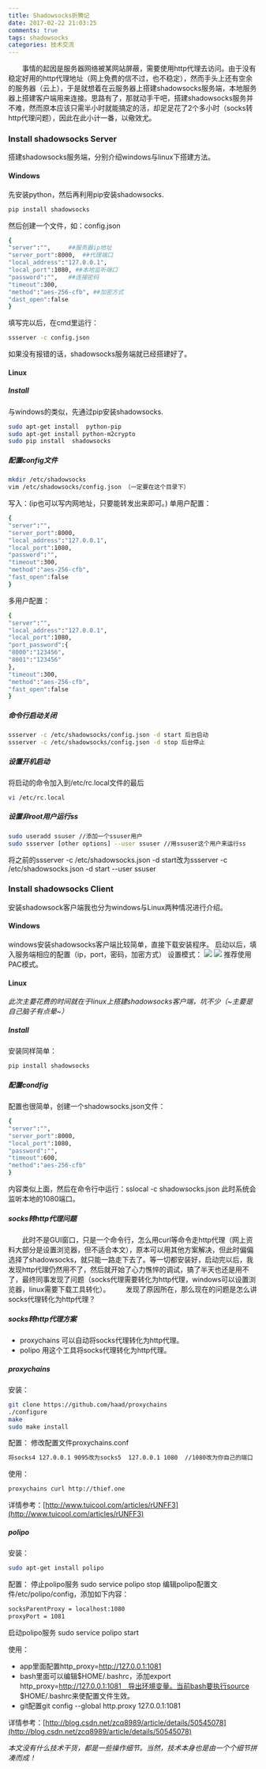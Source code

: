 ```yaml
---
title: Shadowsocks折腾记
date: 2017-02-22 21:03:25
comments: true
tags: shadowsocks
categories: 技术交流
---
```

　　事情的起因是服务器网络被某网站屏蔽，需要使用http代理去访问。由于没有稳定好用的http代理地址（网上免费的信不过，也不稳定），然而手头上还有空余的服务器（云上），于是就想着在云服务器上搭建shadowsocks服务端，本地服务器上搭建客户端用来连接。思路有了，那就动手干吧，搭建shadowsocks服务并不难，然而原本应该只需半小时就能搞定的活，却足足花了2个多小时（socks转http代理问题），因此在此小计一番，以儆效尤。

### Install shadowsocks Server
搭建shadowsocks服务端，分别介绍windows与linux下搭建方法。
#### Windows
先安装python，然后再利用pip安装shadowsocks.
```bash
pip install shadowsocks
```
然后创建一个文件，如：config.json
```bash
{
"server":"",     ##服务器ip地址
"server_port":8000,  ##代理端口
"local_address":"127.0.0.1",
"local_port":1080, ##本地监听端口
"password":"",   ##连接密码
"timeout":300,
"method":"aes-256-cfb", ##加密方式
"dast_open":false
}
```
填写完以后，在cmd里运行：
```bash
ssserver -c config.json
```
如果没有报错的话，shadowsocks服务端就已经搭建好了。

#### Linux
##### Install
与windows的类似，先通过pip安装shadowsocks.
```bash
sudo apt-get install  python-pip
sudo apt-get install python-m2crypto
sudo pip install  shadowsocks
```
##### 配置config文件
```bash
mkdir /etc/shadowsocks
vim /etc/shadowsocks/config.json （一定要在这个目录下）
```
写入：(ip也可以写内网地址，只要能转发出来即可。)
单用户配置：
```bash
{
"server":"",  
"server_port":8000,
"local_address":"127.0.0.1",
"local_port":1080,
"password":"",
"timeout":300,
"method":"aes-256-cfb",
"fast_open":false
}
```
多用户配置：
```bash
{
"server":"",
"local_address":"127.0.0.1",
"local_port":1080,
"port_password":{
"8000":"123456",
"8001":"123456"
},
"timeout":300,
"method":"aes-256-cfb",
"fast_open":false
}
```
##### 命令行启动关闭
```bash
ssserver -c /etc/shadowsocks/config.json -d start 后台启动
ssserver -c /etc/shadowsocks/config.json -d stop 后台停止
```
##### 设置开机启动
将启动的命令加入到/etc/rc.local文件的最后
```bash
vi /etc/rc.local
```
##### 设置非root用户运行ss
```bash
sudo useradd ssuser //添加一个ssuser用户
sudo ssserver [other options] --user ssuser //用ssuser这个用户来运行ss
```
将之前的ssserver -c /etc/shadowsocks.json -d start改为ssserver -c /etc/shadowsocks.json -d start --user ssuser

### Install shadowsocks Client
安装shadowsock客户端我也分为windows与Linux两种情况进行介绍。

#### Windows
windows安装shadowsocks客户端比较简单，直接下载安装程序。
启动以后，填入服务端相应的配置（ip，port，密码，加密方式）
设置模式：
![](/upload_image/20170222/1.png)
![](/upload_image/20170222/2.png)
推荐使用PAC模式。

#### Linux
*此次主要花费的时间就在于linux上搭建shadowsocks客户端，坑不少（~主要是自己脑子有点晕~）*
##### Install
安装同样简单：
```bash
pip install shadowsocks
```
##### 配置condfig
配置也很简单，创建一个shadowsocks.json文件：
```bash
{
"server":"",
"server_port":8000,
"local_port":1080,
"password":"",
"timeout":600,
"method":"aes-256-cfb"
}
```
内容类似上面，然后在命令行中运行：sslocal -c shadowsocks.json 此时系统会监听本地的1080端口。

##### socks转http代理问题
　　此时不是GUI窗口，只是一个命令行，怎么用curl等命令走http代理（网上资料大部分是设置浏览器，但不适合本文），原本可以用其他方案解决，但此时偏偏选择了shadowsocks，就只能一路走下去了。等一切都安装好，启动完以后，我发现http代理仍然用不了，然后就开始了心力憔悴的调试，搞了半天也还是用不了，最终同事发现了问题（socks代理需要转化为http代理，windows可以设置浏览器，linux需要下载工具转化）。
　　发现了原因所在，那么现在的问题是怎么讲socks代理转化为http代理？

##### socks转http代理方案
* proxychains 可以自动将socks代理转化为http代理。
* polipo      用这个工具将socks代理转化为http代理。

##### proxychains
安装：
```bash
git clone https://github.com/haad/proxychains
./configure
make
sudo make install
```
配置：
修改配置文件proxychains.conf
```bash
将socks4 127.0.0.1 9095改为socks5  127.0.0.1 1080  //1080改为你自己的端口
```
使用：
```bash
proxychains curl http://thief.one
```
详情参考：[http://www.tuicool.com/articles/rUNFF3](http://www.tuicool.com/articles/rUNFF3)
##### polipo
安装：
```bash
sudo apt-get install polipo
```
配置：
停止polipo服务 sudo service polipo stop
编辑polipo配置文件/etc/polipo/config，添加如下内容：
```bash
socksParentProxy = localhost:1080
proxyPort = 1081
```
启动polipo服务 sudo service polipo start

使用：
* app里面配置http_proxy=http://127.0.0.1:1081
* bash里面可以编辑$HOME/.bashrc，添加export http_proxy=http://127.0.0.1:1081　导出环境变量。当前bash要执行source $HOME/.bashrc来使配置文件生效。
* git配置git config --global http.proxy 127.0.0.1:1081

详情参考：[http://blog.csdn.net/zcq8989/article/details/50545078](http://blog.csdn.net/zcq8989/article/details/50545078)



*本文没有什么技术干货，都是一些操作细节。当然，技术本身也是由一个个细节拼凑而成！*